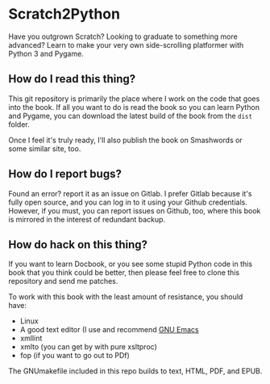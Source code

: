 # Scratch2Python

Have you outgrown Scratch? Looking to graduate to something more
advanced? Learn to make your very own side-scrolling platformer with
Python 3 and Pygame.

## How do I read this thing?

This git repository is primarily the place where I work on the code
that goes into the book. If all you want to do is read the book so you
can learn Python and Pygame, you can download the latest build of the
book from the `dist` folder.

Once I feel it's truly ready, I'll also publish the book on Smashwords
or some similar site, too.

## How do I report bugs?

Found an error? report it as an issue on Gitlab. I prefer Gitlab
because it's fully open source, and you can log in to it using your
Github credentials. However, if you must, you can report issues on
Github, too, where this book is mirrored in the interest of redundant
backup.

## How do hack on this thing?

If you want to learn Docbook, or you see some stupid Python code in
this book that you think could be better, then please feel free to
clone this repository and send me patches.

To work with this book with the least amount of resistance, you should
have:

* Linux
* A good text editor (I use and recommend [GNU Emacs](https://www.gnu.org/software/emacs)
* xmllint
* xmlto (you can get by with pure xsltproc)
* fop (if you want to go out to PDf)

The GNUmakefile included in this repo builds to text, HTML, PDF, and EPUB.